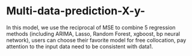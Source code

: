 # Multi-data-prediction-X-y-
In this model, we use the reciprocal of MSE to combine 5 regression methods (including ARIMA, Lasso, Random Forest, xgboost, bp neural network), users can choose their favorite model for free collocation, pay attention to the input data need to be consistent with data1.
